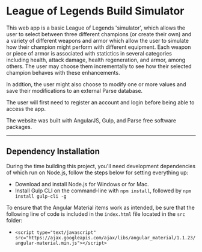 # League of Legends Build Simulator

This web app is a basic League of Legends 'simulator', which allows the user to select between three different champions (or create their own) and a variety of different weapons and armor which allow the user to simulate how their champion might perform with different equipment. Each weapon or piece of armor is associated with statictics in several categories including health, attack damage, health regeneration, and armor, among others. The user may choose them incrementally to see how their selected champion behaves with these enhancements.

In addtion, the user might also choose to modify one or more values and save their modifications to an external Parse database.

The user will first need to register an account and login before being able to access the app.

The website was built with AngularJS, Gulp, and Parse free software packages.

---

## Dependency Installation

During the time building this project, you'll need development dependencies of which run on Node.js, follow the steps below for setting everything up:

- Download and install Node.js for Windows or for Mac.
- Install Gulp CLI on the command-line with `npm install`, followed by `npm install gulp-cli -g`

To ensure that the Angular Material items work as intended, be sure that the following line of code is included in the `index.html` file located in the `src` folder:

 - `<script type="text/javascript" src="https://ajax.googleapis.com/ajax/libs/angular_material/1.1.23/angular-material.min.js"></script>`
